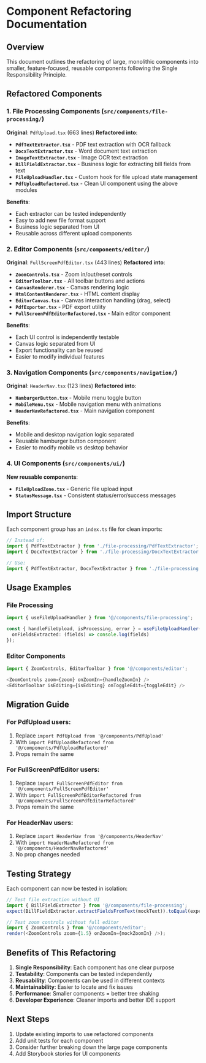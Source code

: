 # Component Refactoring Documentation

## Overview
This document outlines the refactoring of large, monolithic components into smaller, feature-focused, reusable components following the Single Responsibility Principle.

## Refactored Components

### 1. File Processing Components (`src/components/file-processing/`)

**Original**: `PdfUpload.tsx` (663 lines)
**Refactored into**:

- **`PdfTextExtractor.tsx`** - PDF text extraction with OCR fallback
- **`DocxTextExtractor.tsx`** - Word document text extraction
- **`ImageTextExtractor.tsx`** - Image OCR text extraction
- **`BillFieldExtractor.tsx`** - Business logic for extracting bill fields from text
- **`FileUploadHandler.tsx`** - Custom hook for file upload state management
- **`PdfUploadRefactored.tsx`** - Clean UI component using the above modules

**Benefits**:
- Each extractor can be tested independently
- Easy to add new file format support
- Business logic separated from UI
- Reusable across different upload components

### 2. Editor Components (`src/components/editor/`)

**Original**: `FullScreenPdfEditor.tsx` (443 lines)
**Refactored into**:

- **`ZoomControls.tsx`** - Zoom in/out/reset controls
- **`EditorToolbar.tsx`** - All toolbar buttons and actions
- **`CanvasRenderer.tsx`** - Canvas rendering logic
- **`HtmlContentRenderer.tsx`** - HTML content display
- **`EditorCanvas.tsx`** - Canvas interaction handling (drag, select)
- **`PdfExporter.tsx`** - PDF export utility
- **`FullScreenPdfEditorRefactored.tsx`** - Main editor component

**Benefits**:
- Each UI control is independently testable
- Canvas logic separated from UI
- Export functionality can be reused
- Easier to modify individual features

### 3. Navigation Components (`src/components/navigation/`)

**Original**: `HeaderNav.tsx` (123 lines)
**Refactored into**:

- **`HamburgerButton.tsx`** - Mobile menu toggle button
- **`MobileMenu.tsx`** - Mobile navigation menu with animations
- **`HeaderNavRefactored.tsx`** - Main navigation component

**Benefits**:
- Mobile and desktop navigation logic separated
- Reusable hamburger button component
- Easier to modify mobile vs desktop behavior

### 4. UI Components (`src/components/ui/`)

**New reusable components**:

- **`FileUploadZone.tsx`** - Generic file upload input
- **`StatusMessage.tsx`** - Consistent status/error/success messages

## Import Structure

Each component group has an `index.ts` file for clean imports:

```typescript
// Instead of:
import { PdfTextExtractor } from './file-processing/PdfTextExtractor';
import { DocxTextExtractor } from './file-processing/DocxTextExtractor';

// Use:
import { PdfTextExtractor, DocxTextExtractor } from './file-processing';
```

## Usage Examples

### File Processing
```typescript
import { useFileUploadHandler } from '@/components/file-processing';

const { handleFileUpload, isProcessing, error } = useFileUploadHandler({
  onFieldsExtracted: (fields) => console.log(fields)
});
```

### Editor Components
```typescript
import { ZoomControls, EditorToolbar } from '@/components/editor';

<ZoomControls zoom={zoom} onZoomIn={handleZoomIn} />
<EditorToolbar isEditing={isEditing} onToggleEdit={toggleEdit} />
```

## Migration Guide

### For PdfUpload users:
1. Replace `import PdfUpload from '@/components/PdfUpload'` 
2. With `import PdfUploadRefactored from '@/components/PdfUploadRefactored'`
3. Props remain the same

### For FullScreenPdfEditor users:
1. Replace `import FullScreenPdfEditor from '@/components/FullScreenPdfEditor'`
2. With `import FullScreenPdfEditorRefactored from '@/components/FullScreenPdfEditorRefactored'`
3. Props remain the same

### For HeaderNav users:
1. Replace `import HeaderNav from '@/components/HeaderNav'`
2. With `import HeaderNavRefactored from '@/components/HeaderNavRefactored'`
3. No prop changes needed

## Testing Strategy

Each component can now be tested in isolation:

```typescript
// Test file extraction without UI
import { BillFieldExtractor } from '@/components/file-processing';
expect(BillFieldExtractor.extractFieldsFromText(mockText)).toEqual(expectedFields);

// Test zoom controls without full editor
import { ZoomControls } from '@/components/editor';
render(<ZoomControls zoom={1.5} onZoomIn={mockZoomIn} />);
```

## Benefits of This Refactoring

1. **Single Responsibility**: Each component has one clear purpose
2. **Testability**: Components can be tested independently
3. **Reusability**: Components can be used in different contexts
4. **Maintainability**: Easier to locate and fix issues
5. **Performance**: Smaller components = better tree shaking
6. **Developer Experience**: Cleaner imports and better IDE support

## Next Steps

1. Update existing imports to use refactored components
2. Add unit tests for each component
3. Consider further breaking down the large page components
4. Add Storybook stories for UI components
